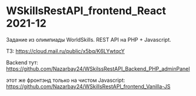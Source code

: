 # WSkillsRestAPI_frontend_React 2021-12

Задание из олимпиады WorldSkills. REST API на PHP + Javascript.

ТЗ: https://cloud.mail.ru/public/x5bq/K6LYwtqcY

Backend тут: https://github.com/Nazarbay24/WSkilssRestAPI_Backend_PHP_adminPanel

этот же фронтэнд только на чистом Javascript: https://github.com/Nazarbay24/WSkillsRestAPI_frontend_Vanilla-JS

